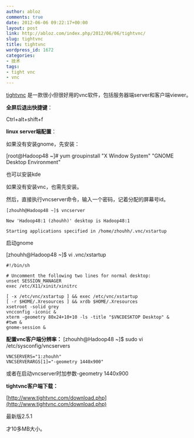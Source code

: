 ```yaml
---
author: abloz
comments: true
date: 2012-06-06 09:22:17+00:00
layout: post
link: http://abloz.com/index.php/2012/06/06/tightvnc/
slug: tightvnc
title: tightvnc
wordpress_id: 1672
categories:
- 技术
tags:
- tight vnc
- vnc
---
```


[tightvnc](http://www.tightvnc.com) 是一款很小但很好用的vnc软件，包括服务器端server和客户端viewer。



**全屏后退出快捷键**：

Ctrl+alt+shift+f



**linux server端配置**：

如果没有安装gnome，先安装：

[root@Hadoop48 ~]# yum groupinstall "X Window System" "GNOME Desktop Environment"

也可以安装kde



如果没有安装vnc，也需先安装。

然后，直接执行vncserver命令，输入一个密码，记着分配的屏幕号id。



    
    [zhouhh@Hadoop48 ~]$ vncserver
    
    New 'Hadoop48:1 (zhouhh)' desktop is Hadoop48:1
    
    Starting applications specified in /home/zhouhh/.vnc/xstartup


启动gnome

[zhouhh@Hadoop48 ~]$ vi .vnc/xstartup

    
    #!/bin/sh
    
    # Uncomment the following two lines for normal desktop:
    unset SESSION_MANAGER
    exec /etc/X11/xinit/xinitrc
    
    [ -x /etc/vnc/xstartup ] && exec /etc/vnc/xstartup
    [ -r $HOME/.Xresources ] && xrdb $HOME/.Xresources
    xsetroot -solid grey
    vncconfig -iconic &
    xterm -geometry 80x24+10+10 -ls -title "$VNCDESKTOP Desktop" &
    #twm &
    gnome-session &


**配置vnc客户端分辨率：**
[zhouhh@Hadoop48 ~]$ sudo vi /etc/sysconfig/vncservers

    
    VNCSERVERS="1:zhouhh"
    VNCSERVERARGS[1]="-geometry 1440x900"


或者在启动vncserver时加参数-geometry 1440x900



**tightvnc客户端下载：**

[http://www.tightvnc.com/download.php](http://www.tightvnc.com/download.php)

最新版2.5.1

才10多MB大小。




